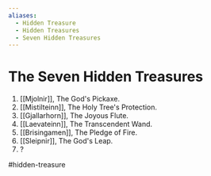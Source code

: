 ```yaml
---
aliases:
  - Hidden Treasure
  - Hidden Treasures
  - Seven Hidden Treasures
---
```

# The Seven Hidden Treasures
1. [[Mjolnir]], The God's Pickaxe.
2. [[Mistilteinn]], The Holy Tree's Protection.
3. [[Gjallarhorn]], The Joyous Flute.
4. [[Laevateinn]], The Transcendent Wand.
5. [[Brisingamen]], The Pledge of Fire.
6. [[Sleipnir]], The God's Leap.
7. ?

#hidden-treasure 